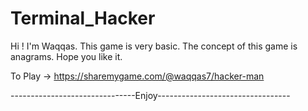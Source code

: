# Terminal_Hacker
Hi ! I'm Waqqas.
This game is very basic.
The concept of this game is anagrams. Hope you like it.

To Play -> https://sharemygame.com/@waqqas7/hacker-man

-------------------------------Enjoy---------------------------------
